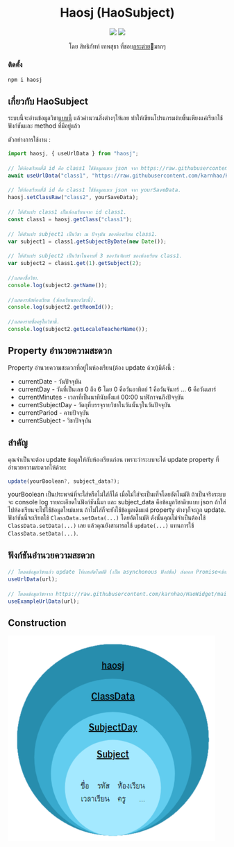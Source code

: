 <h1 align=center>Haosj (HaoSubject)</h1>

<p align=center>
  <a href="https://github.com/karnhao/haosj/actions/workflows/node.js.yml"><img src="https://github.com/karnhao/haosj/actions/workflows/node.js.yml/badge.svg"></a>
  <a href="https://badge.fury.io/js/haosj"><img src="https://badge.fury.io/js/haosj.svg"></a>
  <p align=center>โดย สิทธิภัทท์ เทพสุธา ที่ชอบ<a href="https://th.wikipedia.org/wiki/%E0%B8%81%E0%B8%A3%E0%B8%B0%E0%B8%95%E0%B9%88%E0%B8%B2%E0%B8%A2">กระต่าย</a>🐇มากๆ</p>
</p>



### ติดตั้ง 
```
npm i haosj
```

## เกี่ยวกับ HaoSubject
ระบบนี้จะอ่านข้อมูลวิชา[แบบนี้](https://raw.githubusercontent.com/karnhao/HaoWidget/main/subject_data/6-10/6-10.json) แล้วคำนวนสิ่งต่างๆให้เลย ทำให้เขียนโปรแกรมง่ายขึ้นเพียงแค่เรียกใช้ฟังก์ชันและ method ที่มีอยู่แล้ว

ตัวอย่างการใช้งาน :
```js
import haosj, { useUrlData } from "haosj";

// ให้ห้องเรียนที่มี id คือ class1 ใช้ข้อมูลแบบ json จาก https://raw.githubusercontent.com/karnhao/HaoWidget/main/subject_data/6-10/6-10.json
await useUrlData("class1", "https://raw.githubusercontent.com/karnhao/HaoWidget/main/subject_data/6-10/6-10.json", false);

// ให้ห้องเรียนที่มี id คือ class1 ใช้ข้อมูลแบบ json จาก yourSaveData.
haosj.setClassRaw("class2", yourSaveData);

// ให้ตัวแปร class1 เป็นห้องเรียนจาก id class1.
const class1 = haosj.getClass("class1");

// ให้ตัวแปร subject1 เป็นวิชา ณ ปัจจุบัน ของห้องเรียน class1.
var subject1 = class1.getSubjectByDate(new Date());

// ให้ตัวแปร subject2 เป็นวิชาในคาบที่ 3 ของวันจันทร์ ของห้องเรียน class1.
var subject2 = class1.get(1).getSubject(2);

//แสดงชื่อวิชา.
console.log(subject2.getName());

//แสดงรหัสห้องเรียน (ห้องเรียนของวิชานี้).
console.log(subject2.getRoomId());

//แสดงรายชื่อครูในวิชานี้.
console.log(subject2.getLocaleTeacherName());
```

## Property อำนวยความสะดวก
Property อำนวยความสะดวกที่อยู่ในห้องเรียน(ต้อง update ด้วย)มีดังนี้ :
* currentDate - วันปัจจุบัน
* currentDay - วันที่เป็นเลข 0 ถึง 6 โดย 0 คือวันอาทิตย์ 1 คือวันจันทร์ ... 6 คือวันเสาร์
* currentMinutes - เวลาที่เป็นนาทีนับตั้งแต่ 00:00 นาฬิกาจนถึงปัจจุบัน
* currentSubjectDay - วัตถุที่บรรจุรายวิชาในวันนั้นๆในวันปัจจุบัน
* currentPariod - คาบปัจจุบัน
* currentSubject - วิชาปัจจุบัน

## สำคัญ
คุณจำเป็นจะต้อง update ข้อมูลให้กับห้องเรียนก่อน เพราะว่าระบบจะได้ update property ที่อำนวยความสะดวกให้ด้วย:
```js
update(yourBoolean?, subject_data?);
```
yourBoolean เป็นประพจน์ที่จะใส่หรือไม่ใส่ก็ได้ เมื่อไม่ใส่จะเป็นเท็จโดยอัตโนมัติ ถ้าเป็นจริงระบบจะ console log รายละเอียดในฟังก์ชันนี้มา และ subject_data คือข้อมูลวิชาดิบแบบ json ถ้าใส่ไปห้องเรียนจะไปใช้ข้อมูลใหม่แทน ถ้าไม่ใส่ก็จะยังใช้ข้อมูลเดิมแต่ property ต่างๆก็จะถูก update. ฟังก์ชันนี้จะเรียกใช้ `ClassData.setData(...)` โดยอัตโนมัติ ดังนั้นคุณไม่จำเป็นต้องใช้ `ClassData.setData(...)` เลย แล้วคุณยังสามารถใช้ `update(...)` แทนการใช้ `ClassData.setData(...)`.

## ฟังก์ชันอำนวยความสะดวก
```js
// โหลดข้อมูลวิชาแล้ว update ให้เลยอัตโนมัติ (เป็น asynchonous ฟังก์ชัน) ส่งออก Promise<ข้อมูลดิบ>
useUrlData(url);

// โหลดข้อมูลวิชาจาก https://raw.githubusercontent.com/karnhao/HaoWidget/main/subject_data/6-10/6-10.json แล้ว update ให้เลยอัตโนมัติ (เป็น asynchonous ฟังก์ชัน) ส่งออก Promise<ข้อมูลดิบ>
useExampleUrlData(url);
```

## Construction
![Construction](https://raw.githubusercontent.com/karnhao/haosj/main/src/images/haosj.png)
